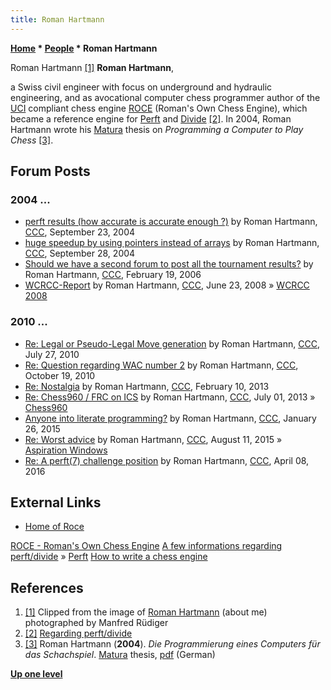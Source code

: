 ```yaml
---
title: Roman Hartmann
---
```

**[Home](Home "Home") \* [People](People "People") \* Roman Hartmann**



 [](http://www.rocechess.ch/me.html) Roman Hartmann <a id="cite-note-1" href="#cite-ref-1">[1]</a> 
**Roman Hartmann**,  

a Swiss civil engineer with focus on underground and hydraulic engineering, and as avocational computer chess programmer author of the [UCI](UCI "UCI") compliant chess engine [ROCE](ROCE "ROCE") (Roman's Own Chess Engine), 
which became a reference engine for [Perft](Perft "Perft") and [Divide](Perft#Divide "Perft") <a id="cite-note-2" href="#cite-ref-2">[2]</a>. 
In 2004, Roman Hartmann wrote his [Matura](https://en.wikipedia.org/wiki/Matura#In_Switzerland) thesis on *Programming a Computer to Play Chess*
<a id="cite-note-3" href="#cite-ref-3">[3]</a>. 



## Forum Posts


### 2004 ...


* [perft results (how accurate is accurate enough ?)](https://www.stmintz.com/ccc/index.php?id=388806) by Roman Hartmann, [CCC](CCC "CCC"), September 23, 2004
* [huge speedup by using pointers instead of arrays](https://www.stmintz.com/ccc/index.php?id=389445) by Roman Hartmann, [CCC](CCC "CCC"), September 28, 2004
* [Should we have a second forum to post all the tournament results?](https://www.stmintz.com/ccc/index.php?id=487874) by Roman Hartmann, [CCC](CCC "CCC"), February 19, 2006
* [WCRCC-Report](http://www.talkchess.com/forum/viewtopic.php?t=21919) by Roman Hartmann, [CCC](CCC "CCC"), June 23, 2008 » [WCRCC 2008](WCRCC_2008 "WCRCC 2008")


### 2010 ...


* [Re: Legal or Pseudo-Legal Move generation](http://www.talkchess.com/forum3/viewtopic.php?f=7&t=35586&start=5) by Roman Hartmann, [CCC](CCC "CCC"), July 27, 2010
* [Re: Question regarding WAC number 2](http://www.talkchess.com/forum3/viewtopic.php?f=7&t=36411&start=12) by Roman Hartmann, [CCC](CCC "CCC"), October 19, 2010
* [Re: Nostalgia](http://www.talkchess.com/forum3/viewtopic.php?f=2&t=47169&start=17) by Roman Hartmann, [CCC](CCC "CCC"), February 10, 2013
* [Re: Chess960 / FRC on ICS](http://www.talkchess.com/forum3/viewtopic.php?f=7&t=48502&start=1) by Roman Hartmann, [CCC](CCC "CCC"), July 01, 2013 » [Chess960](Chess960 "Chess960")
* [Anyone into literate programming?](http://www.talkchess.com/forum3/viewtopic.php?f=7&t=55103) by Roman Hartmann, [CCC](CCC "CCC"), January 26, 2015
* [Re: Worst advice](http://www.talkchess.com/forum3/viewtopic.php?f=7&t=57235&start=21) by Roman Hartmann, [CCC](CCC "CCC"), August 11, 2015 » [Aspiration Windows](Aspiration_Windows "Aspiration Windows")
* [Re: A perft(7) challenge position](http://www.talkchess.com/forum/viewtopic.php?t=59781&start=22) by Roman Hartmann, [CCC](CCC "CCC"), April 08, 2016


## External Links


* [Home of Roce](http://www.rocechess.ch/index.html)


 [ROCE - Roman's Own Chess Engine](http://www.rocechess.ch/rocee.html)
 [A few informations regarding perft/divide](http://www.rocechess.ch/perft.html) » [Perft](Perft "Perft")
 [How to write a chess engine](http://www.rocechess.ch/programming.html)
## References


 1. <a id="cite-ref-1" href="#cite-note-1">[1]</a> Clipped from the image of [Roman Hartmann](http://www.rocechess.ch/me.html) (about me) photographed by Manfred Rüdiger 
2. <a id="cite-ref-2" href="#cite-note-2">[2]</a> [Regarding perft/divide](http://www.rocechess.ch/perft.html)
3. <a id="cite-ref-3" href="#cite-note-3">[3]</a> Roman Hartmann (**2004**). *Die Programmierung eines Computers für das Schachspiel*. [Matura](https://en.wikipedia.org/wiki/Matura#In_Switzerland) thesis, [pdf](http://www.rocechess.ch/maturaarbeit/matura.pdf) (German)

**[Up one level](People "People")**







 
